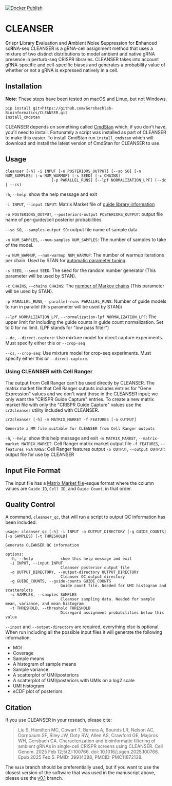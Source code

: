 [![Docker Publish](https://github.com/Gersbachlab-Bioinformatics/CLEANSER/actions/workflows/docker-publish.yml/badge.svg)](https://github.com/Gersbachlab-Bioinformatics/CLEANSER/actions/workflows/docker-publish.yml)

# CLEANSER

**C**rispr **L**ibrary **E**valuation and **A**mbient **N**oise **S**uppression for **E**nhanced sc**R**NA-seq
CLEANSER is a gRNA-cell assignment method that uses a mixture of two distinct distributions to model ambient and native gRNA presence in perturb-seq CRISPR libraries. CLEANSER takes into account gRNA-specific and cell-specific biases and generates a probability value of whether or not a gRNA is expressed natively in a cell.

## Installation

**Note**: These steps have been tested on macOS and Linux, but not Windows.

    pip install git+https://github.com/Gersbachlab-Bioinformatics/CLEANSER.git
    install_cmdstan

CLEANSER depends on something called [CmdStan](https://mc-stan.org/docs/cmdstan-guide/index.html) which, if you don't have, you'll need to install. Fortunately a script was installed as part of CLEANSER to make this easier. To install CmdStan run `install_cmdstan` which will download and install the latest version of CmdStan for CLEANSER to use.

## Usage

    cleanser [-h] -i INPUT [-o POSTERIORS_OUTPUT] [--so SO] [-n NUM_SAMPLES] [-w NUM_WARMUP] [-s SEED] [-c CHAINS]
                        [-p PARALLEL_RUNS] [--lpf NORMALIZATION_LPF] (--dc | --cs)

`-h`, `--help`: show the help message and exit

`-i INPUT`, `--input INPUT`: Matrix Market file of [guide library information](#input-file-format)

`-o POSTERIORS_OUTPUT`, `--posteriors-output POSTERIORS_OUTPUT`: output file name of per-guide/cell posterior probabilities

`--so SO`, `--samples-output SO`: output file name of sample data

`-n NUM_SAMPLES`, `--num-samples NUM_SAMPLES`: The number of samples to take of the model.

`-w NUM_WARMUP`, `--num-warmup NUM_WARMUP`: The number of warmup iterations per chain. Used by STAN for [automatic parameter tuning](https://mc-stan.org/docs/reference-manual/hmc-algorithm-parameters.html#automatic-parameter-tuning)

`-s SEED`, `--seed SEED`: The seed for the random number generator (This parameter will be used by STAN).

`-c CHAINS`, `--chains CHAINS`: The [number of Markov chains](https://mc-stan.org/docs/cmdstan-guide/mcmc-intro.html#multi-chain-sampling) (This parameter will be used by STAN).

`-p PARALLEL_RUNS`, `--parallel-runs PARALLEL_RUNS`: Number of guide models to run in parallel (this parameter will be used by STAN)/

`--lpf NORMALIZATION_LPF`, `--normalization-lpf NORMALIZATION_LPF`: The upper limit for including the guide counts in guide count normalization. Set to 0 for no limit. (LPF stands for "low pass filter")

`--dc`, `--direct-capture`: Use mixture model for direct capture experiments. Must specify either this or `--crop-seq`

`--cs`, `--crop-seq`: Use mixture model for crop-seq experiments. Must specify either this or `--direct-capture`.


### Using CLEANSER with Cell Ranger

The output from Cell Ranger can't be used directly by CLEANSER. The matrix market file that Cell Ranger
outputs includes entries for "Gene Expression" values and we don't want those in the CLEANSER input; we
only want the "CRISPR Guide Capture" entries. To create a new matrix market file with only the "CRISPR
Guide Capture" values use the `cr2cleanser` utility included with CLEANSER.

    cr2cleanser [-h] -m MATRIX_MARKET -f FEATURES [-o OUTPUT]

    Generate a MM file suitable for CLEANSER from Cell Ranger outputs

`-h`, `--help`: show this help message and exit
`-m MATRIX_MARKET`, `--matrix-market MATRIX_MARKET`: Cell Ranger matrix market output file
`-f FEATURES`, `--features FEATURES`: Cell Ranger features output
`-o OUTPUT`, `--output OUTPUT`: output file for use by CLEANSER

## Input File Format

The input file has a [Matrix Market file](https://math.nist.gov/MatrixMarket/formats.html#MMformat)-esque format where the column values are `Guide ID`, `Cell ID`, and `Guide Count`, in that order.

## Quality Control

A command, `cleanser_qc`, that will run a script to output QC information has been included.

```
usage: cleanser_qc [-h] -i INPUT -o OUTPUT_DIRECTORY [-g GUIDE_COUNTS] [-s SAMPLES] [-t THRESHOLD]

Generate CLEANSER QC information

options:
  -h, --help            show this help message and exit
  -i INPUT, --input INPUT
                        Cleanser posterior output file
  -o OUTPUT_DIRECTORY, --output-directory OUTPUT_DIRECTORY
                        Cleanser QC output directory
  -g GUIDE_COUNTS, --guide-counts GUIDE_COUNTS
                        Guide count file. Needed for UMI histogram and scatterplots
  -s SAMPLES, --samples SAMPLES
                        Cleanser sampling data. Needed for sample mean, variance, and mean histogram
  -t THRESHOLD, --threshold THRESHOLD
                        Disregard assignment probabilities below this value
```

`--input` and `--output-directory` are required, everything else is optional. When run including all the possible input files it will generate the following information:

- MOI
- Coverage
- Sample means
- A histogram of sample means
- Sample variance
- A scatterplot of UMI/posteriors
- A scatterplot of UMI/posteriors with UMIs on a log2 scale
- UMI histogram
- eCDF plot of posteriors

## Citation
If you use CLEANSER in your reseach, please cite:
> Liu S, Hamilton MC, Cowart T, Barrera A, Bounds LR, Nelson AC, Dornbaum SF, Riley JW, Doty RW, Allen AS, Crawford GE, Majoros WH, Gersbach CA. Characterization and bioinformatic filtering of ambient gRNAs in single-cell CRISPR screens using CLEANSER. Cell Genom. 2025 Feb 12;5(2):100766. doi: 10.1016/j.xgen.2025.100766. Epub 2025 Feb 5. PMID: 39914388; PMCID: PMC11872138.

The `main` branch should be preferentially used, but if you want to use the closest version of the software that was used in the manuscript above, please use the [v0.1](https://github.com/Gersbachlab-Bioinformatics/CLEANSER/tree/v0.1) branch.
